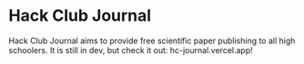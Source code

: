 # Hack Club Journal

Hack Club Journal aims to provide free scientific paper publishing to all high schoolers. It is still in dev, but check it out: hc-journal.vercel.app!
